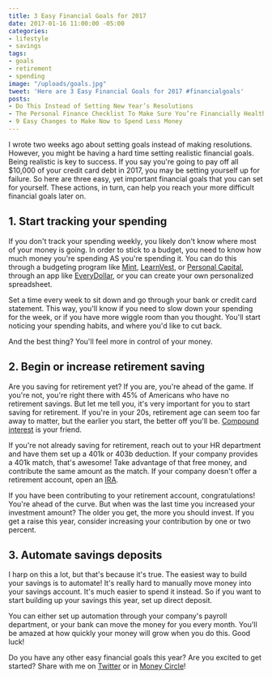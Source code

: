 ```yaml
---
title: 3 Easy Financial Goals for 2017
date: 2017-01-16 11:00:00 -05:00
categories:
- lifestyle
- savings
tags:
- goals
- retirement
- spending
image: "/uploads/goals.jpg"
tweet: 'Here are 3 Easy Financial Goals for 2017 #financialgoals'
posts:
- Do This Instead of Setting New Year’s Resolutions
- The Personal Finance Checklist To Make Sure You’re Financially Healthy
- 9 Easy Changes to Make Now to Spend Less Money
---
```


I wrote two weeks ago about setting goals instead of making resolutions. However, you might be having a hard time setting realistic financial goals. Being realistic is key to success. If you say you're going to pay off all $10,000 of your credit card debt in 2017, you may be setting yourself up for failure. So here are three easy, yet important financial goals that you can set for yourself. These actions, in turn, can help you reach your more difficult financial goals later on.

## 1. Start tracking your spending

If you don't track your spending weekly, you likely don't know where most of your money is going. In order to stick to a budget, you need to know how much money you're spending AS you're spending it. You can do this through a budgeting program like [Mint](http://mint.com/), [LearnVest](https://www.learnvest.com/?utm_source=CJ&utm_medium=affiliate&utm_campaign=wellness&utm_content=yoga_300x250), or [Personal Capital](http://personalcapital.com/), through an app like [EveryDollar](https://www.daveramsey.com/everydollar/), or you can create your own personalized spreadsheet.

Set a time every week to sit down and go through your bank or credit card statement. This way, you'll know if you need to slow down your spending for the week, or if you have more wiggle room than you thought. You'll start noticing your spending habits, and where you'd like to cut back.

And the best thing? You'll feel more in control of your money.

## 2. Begin or increase retirement saving

Are you saving for retirement yet? If you are, you're ahead of the game. If you're not, you're right there with 45% of Americans who have no retirement savings. But let me tell you, it's very important for you to start saving for retirement. If you're in your 20s, retirement age can seem too far away to matter, but the earlier you start, the better off you'll be. [Compound interest](https://www.nerdwallet.com/banking/calculator/compound-interest-calculator) is your friend.

If you're not already saving for retirement, reach out to your HR department and have them set up a 401k or 403b deduction. If your company provides a 401k match, that's awesome! Take advantage of that free money, and contribute the same amount as the match. If your company doesn't offer a retirement account, open an [IRA](https://www.nerdwallet.com/blog/investing/roth-or-traditional-ira-account/).

If you have been contributing to your retirement account, congratulations! You're ahead of the curve. But when was the last time you increased your investment amount? The older you get, the more you should invest. If you get a raise this year, consider increasing your contribution by one or two percent.

## 3. Automate savings deposits

I harp on this a lot, but that's because it's true. The easiest way to build your savings is to automate! It's really hard to manually move money into your savings account. It's much easier to spend it instead. So if you want to start building up your savings this year, set up direct deposit.

You can either set up automation through your company's payroll department, or your bank can move the money for you every month. You'll be amazed at how quickly your money will grow when you do this. Good luck!

Do you have any other easy financial goals this year? Are you excited to get started? Share with me on [Twitter](http://twitter.com/maggiegermano) or in [Money Circle](/moneycircle)!